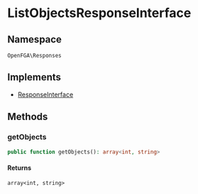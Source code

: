 # ListObjectsResponseInterface


## Namespace
`OpenFGA\Responses`

## Implements
* [ResponseInterface](Responses/ResponseInterface.md)



## Methods
### getObjects


```php
public function getObjects(): array<int, string>
```



#### Returns
`array<int, string>`

